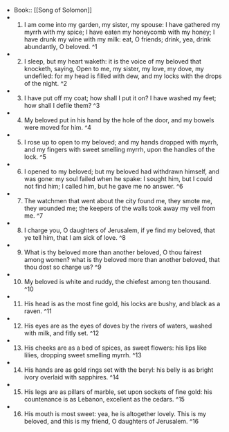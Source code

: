 - Book:: [[Song of Solomon]]
- 1. I am come into my garden, my sister, my spouse: I have gathered my myrrh with my spice; I have eaten my honeycomb with my honey; I have drunk my wine with my milk: eat, O friends; drink, yea, drink abundantly, O beloved. ^1
- 2. I sleep, but my heart waketh: it is the voice of my beloved that knocketh, saying, Open to me, my sister, my love, my dove, my undefiled: for my head is filled with dew, and my locks with the drops of the night. ^2
- 3. I have put off my coat; how shall I put it on? I have washed my feet; how shall I defile them? ^3
- 4. My beloved put in his hand by the hole of the door, and my bowels were moved for him. ^4
- 5. I rose up to open to my beloved; and my hands dropped with myrrh, and my fingers with sweet smelling myrrh, upon the handles of the lock. ^5
- 6. I opened to my beloved; but my beloved had withdrawn himself, and was gone: my soul failed when he spake: I sought him, but I could not find him; I called him, but he gave me no answer. ^6
- 7. The watchmen that went about the city found me, they smote me, they wounded me; the keepers of the walls took away my veil from me. ^7
- 8. I charge you, O daughters of Jerusalem, if ye find my beloved, that ye tell him, that I am sick of love. ^8
- 9. What is thy beloved more than another beloved, O thou fairest among women? what is thy beloved more than another beloved, that thou dost so charge us? ^9
- 10. My beloved is white and ruddy, the chiefest among ten thousand. ^10
- 11. His head is as the most fine gold, his locks are bushy, and black as a raven. ^11
- 12. His eyes are as the eyes of doves by the rivers of waters, washed with milk, and fitly set. ^12
- 13. His cheeks are as a bed of spices, as sweet flowers: his lips like lilies, dropping sweet smelling myrrh. ^13
- 14. His hands are as gold rings set with the beryl: his belly is as bright ivory overlaid with sapphires. ^14
- 15. His legs are as pillars of marble, set upon sockets of fine gold: his countenance is as Lebanon, excellent as the cedars. ^15
- 16. His mouth is most sweet: yea, he is altogether lovely. This is my beloved, and this is my friend, O daughters of Jerusalem. ^16
